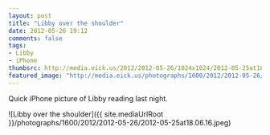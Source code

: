 ```yaml
---
layout: post
title: "Libby over the shoulder"
date: 2012-05-26 19:12
comments: false
tags: 
- Libby
- iPhone
thumbsrc: http://media.eick.us/2012/2012-05-26/1024x1024/2012-05-25at18.06.16.jpeg
featured_image: "http://media.eick.us/photographs/1600/2012/2012-05-26/2012-05-25at18.06.16.jpeg"
---
```

Quick iPhone picture of Libby reading last night.


![Libby over the shoulder]({{ site.mediaUrlRoot }}/photographs/1600/2012/2012-05-26/2012-05-25at18.06.16.jpeg)

